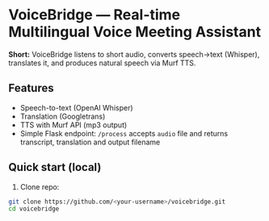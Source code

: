 # VoiceBridge — Real-time Multilingual Voice Meeting Assistant

**Short:** VoiceBridge listens to short audio, converts speech→text (Whisper), translates it, and produces natural speech via Murf TTS.

## Features
- Speech-to-text (OpenAI Whisper)
- Translation (Googletrans)
- TTS with Murf API (mp3 output)
- Simple Flask endpoint: `/process` accepts `audio` file and returns transcript, translation and output filename

## Quick start (local)
1. Clone repo:
```bash
git clone https://github.com/<your-username>/voicebridge.git
cd voicebridge

